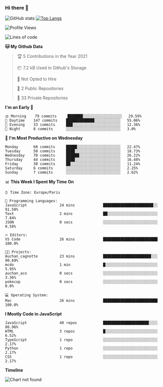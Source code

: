 ### Hi there 👋


![GitHub stats](https://github-readme-stats.vercel.app/api?username=remmmmmm&theme=dark&show_icons=true&count_private=true)
[![Top Langs](https://github-readme-stats.vercel.app/api/top-langs/?username=remmmmmm&layout=compact)](https://github.com/anuraghazra/github-readme-stats)



<!--START_SECTION:waka-->
![Profile Views](http://img.shields.io/badge/Profile%20Views-0-blue)

![Lines of code](https://img.shields.io/badge/From%20Hello%20World%20I%27ve%20Written-1.2%20million%20lines%20of%20code-blue)

**🐱 My Github Data** 

> 🏆 5 Contributions in the Year 2021
 > 
> 📦 7.2 kB Used in Github's Storage 
 > 
> 🚫 Not Opted to Hire
 > 
> 📜 2 Public Repositories 
 > 
> 🔑 33 Private Repositories  
 > 
**I'm an Early 🐤** 

```text
🌞 Morning    79 commits     ███████░░░░░░░░░░░░░░░░░░   29.59% 
🌆 Daytime    147 commits    █████████████░░░░░░░░░░░░   55.06% 
🌃 Evening    33 commits     ███░░░░░░░░░░░░░░░░░░░░░░   12.36% 
🌙 Night      8 commits      ░░░░░░░░░░░░░░░░░░░░░░░░░   3.0%

```
📅 **I'm Most Productive on Wednesday** 

```text
Monday       60 commits     █████░░░░░░░░░░░░░░░░░░░░   22.47% 
Tuesday      50 commits     ████░░░░░░░░░░░░░░░░░░░░░   18.73% 
Wednesday    70 commits     ██████░░░░░░░░░░░░░░░░░░░   26.22% 
Thursday     44 commits     ████░░░░░░░░░░░░░░░░░░░░░   16.48% 
Friday       30 commits     ██░░░░░░░░░░░░░░░░░░░░░░░   11.24% 
Saturday     6 commits      ░░░░░░░░░░░░░░░░░░░░░░░░░   2.25% 
Sunday       7 commits      ░░░░░░░░░░░░░░░░░░░░░░░░░   2.62%

```


📊 **This Week I Spent My Time On** 

```text
⌚︎ Time Zone: Europe/Paris

💬 Programming Languages: 
JavaScript               24 mins             ███████████████████████░░   91.58% 
Text                     2 mins              ██░░░░░░░░░░░░░░░░░░░░░░░   7.84% 
JSON                     0 secs              ░░░░░░░░░░░░░░░░░░░░░░░░░   0.58%

🔥 Editors: 
VS Code                  26 mins             █████████████████████████   100.0%

🐱‍💻 Projects: 
Auchan_cagnotte          23 mins             ██████████████████████░░░   90.69% 
mcdo                     1 min               █░░░░░░░░░░░░░░░░░░░░░░░░   5.95% 
auchan_aco               0 secs              ░░░░░░░░░░░░░░░░░░░░░░░░░   3.36% 
pokecop                  0 secs              ░░░░░░░░░░░░░░░░░░░░░░░░░   0.0%

💻 Operating System: 
Mac                      26 mins             █████████████████████████   100.0%

```

**I Mostly Code in JavaScript** 

```text
JavaScript               40 repos            █████████████████████░░░░   86.96% 
HTML                     3 repos             █░░░░░░░░░░░░░░░░░░░░░░░░   6.52% 
TypeScript               1 repo              ░░░░░░░░░░░░░░░░░░░░░░░░░   2.17% 
Python                   1 repo              ░░░░░░░░░░░░░░░░░░░░░░░░░   2.17% 
CSS                      1 repo              ░░░░░░░░░░░░░░░░░░░░░░░░░   2.17%

```


**Timeline**

![Chart not found](https://raw.githubusercontent.com/remmmmmm/remmmmmm/main/charts/bar_graph.png) 


<!--END_SECTION:waka-->
